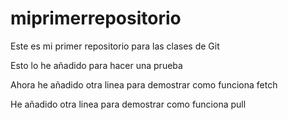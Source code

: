 # miprimerrepositorio
Este es mi primer repositorio para las clases de Git

Esto lo he añadido para hacer una prueba

Ahora he añadido otra linea para demostrar como funciona fetch

He añadido otra linea para demostrar como funciona pull
